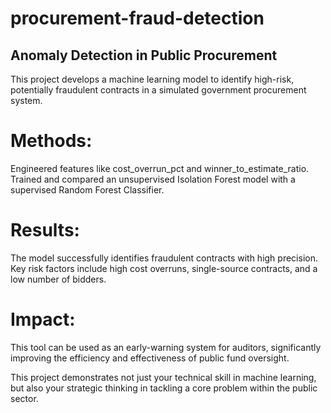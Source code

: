 # procurement-fraud-detection

## Anomaly Detection in Public Procurement
This project develops a machine learning model to identify high-risk, potentially fraudulent contracts in a simulated government procurement system.

# Methods: 
Engineered features like cost_overrun_pct and winner_to_estimate_ratio. Trained and compared an unsupervised Isolation Forest model with a supervised Random Forest Classifier.

# Results: 
The model successfully identifies fraudulent contracts with high precision. Key risk factors include high cost overruns, single-source contracts, and a low number of bidders.

# Impact: 
This tool can be used as an early-warning system for auditors, significantly improving the efficiency and effectiveness of public fund oversight.

This project demonstrates not just your technical skill in machine learning, but also your strategic thinking in tackling a core problem within the public sector.
